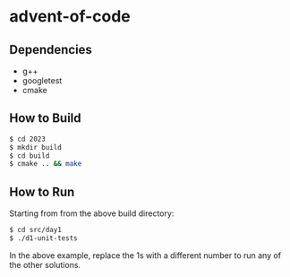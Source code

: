 # advent-of-code
## Dependencies
* g++
* googletest
* cmake
## How to Build
~~~bash
$ cd 2023
$ mkdir build
$ cd build
$ cmake .. && make
~~~
## How to Run
Starting from from the above build directory:
~~~bash
$ cd src/day1
$ ./d1-unit-tests
~~~
In the above example, replace the 1s with a different number to run any of the other solutions.